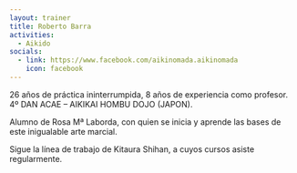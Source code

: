 ```yaml
---
layout: trainer
title: Roberto Barra
activities:
  - Aikido
socials:
  - link: https://www.facebook.com/aikinomada.aikinomada
    icon: facebook
---
```

<p>26 años de práctica ininterrumpida, 8 años de experiencia como profesor. 4º DAN ACAE – AIKIKAI HOMBU DOJO (JAPON).</p>

<p>Alumno de Rosa Mª Laborda, con quien se inicia y aprende las bases de este inigualable  arte marcial.</p>
<p>Sigue la línea de trabajo de Kitaura Shihan, a cuyos cursos asiste regularmente.</p>
